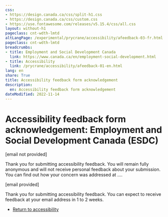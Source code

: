 ```yaml
---
css:
- https://design.canada.ca/css/split-h1.css
- https://design.canada.ca/css/custom.css
- https://use.fontawesome.com/releases/v5.15.4/css/all.css
layout: without-h1
pageclass: cnt-wdth-lmtd
altLangPage: /experimental/prycrane/accessibility/afeedback-03-fr.html
pageclass: cnt-wdth-lmtd
breadcrumbs:
- title: Employment and Social Development Canada
  link: https://www.canada.ca/en/employment-social-development.html
- title: Accessibility
  link: /prycrane/accessibility/afeedback-01-en.html  
lang: en
share: True
title: Accessibility feedback form acknowledgement
description: 
  en: Accessibility feedback form acknowledgement
dateModified: 2022-11-14
---
```

<h1 property="name" id="wb-cont" dir="ltr"><span class="stacked"><span>Accessibility feedback form acknowledgement</span>: <span>Employment and Social Development Canada (ESDC)</span></span></h1>

<p>[email not provided]</p>
<p>Thank you for submitting accessibility feedback.  You will remain fully anonymous and will not receive personal feedback about your submission.  You can find out how your concern was addressed at ….</p>
<p>[email provided]</p>
<p>Thank you for submitting accessibility feedback.  You can expect to receive feedback at your email address in 1 to 2 weeks.</p>   

   <ul class="list-inline mrgn-tp-lg">
        <li><a href="afeedback-02-01-en.html" type="button" class="btn btn-primary btn-lg">Return to accessibility</a></li>
      </ul>





  
 

